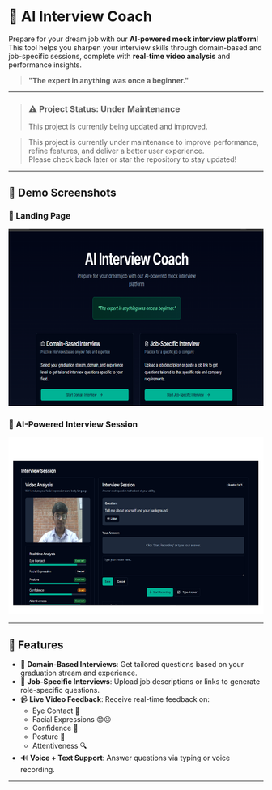# 🧠 AI Interview Coach

Prepare for your dream job with our **AI-powered mock interview platform**!  
This tool helps you sharpen your interview skills through domain-based and job-specific sessions, complete with **real-time video analysis** and performance insights.

> **"The expert in anything was once a beginner."**

---

> ### ⚠️ **Project Status: Under Maintenance**
> This project is currently being updated and improved.


> This project is currently under maintenance to improve performance, refine features, and deliver a better user experience.  
> Please check back later or star the repository to stay updated!

---
## 📸 Demo Screenshots

<h3>🏁 Landing Page</h3>
<img src="assets/landing-page.png" alt="Landing Page" width="600" height="350">

<h3>🎥 AI-Powered Interview Session</h3>
<img src="assets/Interview-session.png" alt="Interview Session" width="600" height="350">


---

## 🧩 Features

- 🎯 **Domain-Based Interviews**: Get tailored questions based on your graduation stream and experience.
- 🏢 **Job-Specific Interviews**: Upload job descriptions or links to generate role-specific questions.
- 📹 **Live Video Feedback**: Receive real-time feedback on:
  - Eye Contact 👀
  - Facial Expressions 😊😐
  - Confidence 💬
  - Posture 🧍
  - Attentiveness 🔍
- 🔊 **Voice + Text Support**: Answer questions via typing or voice recording.

---

